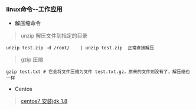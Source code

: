### linux命令--工作应用

+ 解压缩命令

>unzip 解压文件到指定的目录

    unzip test.zip -d /root/    | unzip test.zip  正常直接解压
    
> gzip 压缩

    gzip test.txt # 它会将文件压缩为文件 test.txt.gz，原来的文件则没有了，解压缩也一样 
    

+ Centos

> [centos7 安装jdk 1.8](https://www.cnblogs.com/ocean-sky/p/8392444.html)


    
